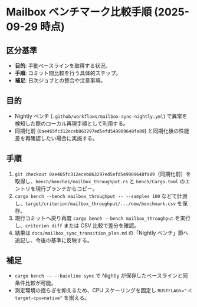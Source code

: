 # Mailbox ベンチマーク比較手順 (2025-09-29 時点)

## 区分基準
- **目的**: 手動ベースラインを取得する状況。
- **手順**: コミット間比較を行う具体的ステップ。
- **補足**: 日次ジョブとの整合や注意事項。

## 目的
- Nightly ベンチ (`.github/workflows/mailbox-sync-nightly.yml`) で異常を検知した際のローカル再現手順として利用する。
- 同期化前 (`0ae465fc312eceb863297ed5efd549909648fa89`) と同期化後の性能差を再確認したい場合に実施する。

## 手順
1. `git checkout 0ae465fc312eceb863297ed5efd549909648fa89`（同期化前）を取得し、`bench/benches/mailbox_throughput.rs` と `bench/Cargo.toml` のエントリを現行ブランチからコピー。
2. `cargo bench --bench mailbox_throughput -- --samples 100` などで計測し、`target/criterion/mailbox_throughput/.../new/benchmark.csv` を保存。
3. 現行コミットへ戻り再度 `cargo bench --bench mailbox_throughput` を実行し、`criterion diff` または CSV 比較で差分を確認。
4. 結果は `docs/mailbox_sync_transition_plan.md` の「Nightly ベンチ」節へ追記し、今後の基準に反映する。

## 補足
- `cargo bench -- --baseline sync` で Nightly が保存したベースラインと同条件比較が可能。
- 測定環境の揺らぎを抑えるため、CPU スケーリングを固定し `RUSTFLAGS="-C target-cpu=native"` を揃える。

